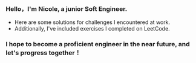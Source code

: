 ### Hello，I'm Nicole, a junior Soft Engineer.
* Here are some solutions for challenges I encountered at work.
* Additionally, I've included exercises I completed on LeetCode.
### I hope to become a proficient engineer in the near future, and let's progress together！
